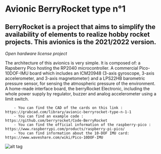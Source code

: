 <h1>Avionic BerryRocket type n°1</h1>
        
<h2>BerryRocket is a project that aims to simplify the availability of elements to realize hobby rocket projects. This avionics is the 2021/2022 version.</h2>

*Open hardware license project*

<p>The architecture of this avionics is very simple. It is composed of: a Rapsberry Pico hosting the RP2040 microcontroller. A commercial Pico-10DOF-IMU board which includes an ICM20948 (3-axis gyroscope, 3-axis accelerometer, and 3-axis magnetometer) and a LPS22HB barometric pressure sensor, for sensing the atmospheric pressure of the environment. A home-made interface board, the berryRocket Electronic, including the whole power supply by regulator, buzzer and analog accelerometer using a limit switch.</p>

        - You can find the CAD of the cards on this link : https://grabcad.com/library/avionic-berryrocket-type-n-1-1
        - You can find an example code : https://github.com/berryrocket/Code-BerryRocket
        - You can find the official information of the raspberry-pico : https://www.raspberrypi.com/products/raspberry-pi-pico/
        - You can find information about the 10-DOF IMU card: https://www.waveshare.com/wiki/Pico-10DOF-IMU

![alt tag](https://github.com/axpaul/Avionic-BerryRocket/blob/main/Image/BerryRocket%20Electronic.png)
